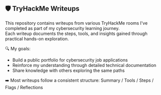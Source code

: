 ## 🛡️ TryHackMe Writeups

This repository contains writeups from various TryHackMe rooms I've completed as part of my cybersecurity learning journey.  
Each writeup documents the steps, tools, and insights gained through practical hands-on exploration.

🔍 My goals:
- Build a public portfolio for cybersecurity job applications  
- Reinforce my understanding through detailed technical documentation  
- Share knowledge with others exploring the same paths

➡️ Most writeups follow a consistent structure: Summary / Tools / Steps / Flags / Reflections  
